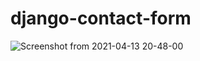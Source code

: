# django-contact-form

![Screenshot from 2021-04-13 20-48-00](https://user-images.githubusercontent.com/73570799/114556125-fa1c7e00-9c9a-11eb-8ae5-e50daae57f14.png)

